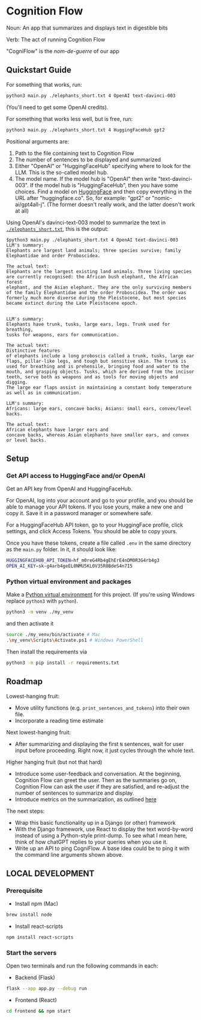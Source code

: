 # Cognition Flow
Noun: An app that summarizes and displays text in digestible bits

Verb: The act of running Cognition Flow

"CogniFlow" is the *nom-de-guerre* of our app

## Quickstart Guide
For something that works, run:
```bash
python3 main.py ./elephants_short.txt 4 OpenAI text-davinci-003
```
(You'll need to get some OpenAI credits).

For something that works less well, but is free, run:
```bash
python3 main.py ./elephants_short.txt 4 HuggingFaceHub gpt2
```

Positional arguments are:
1. Path to the file containing text to Cognition Flow
2. The number of sentences to be displayed and summarized
3. Either "OpenAI" or "HuggingFaceHub" specifying where to look for the LLM.
   This is the so-called model hub.
4. The model name. If the model hub is "OpenAI" then write "text-davinci-003".
   If the model hub is "HuggingFaceHub", then you have some choices.
   Find a model on [HuggingFace](https://huggingface.co/) and then copy
   everything in the URL after "huggingface.co". So, for example:
   "gpt2" or "nomic-ai/gpt4all-j". (The former doesn't really work,
   and the latter doesn't work at all)

Using OpenAI's davinci-text-003 model to summarize the text in
[`./elephants_short.txt`](https://github.com/pvasudev16/cognition_flow/blob/main/elephants_short.txt),
this is the output:
```
$python3 main.py ./elephants_short.txt 4 OpenAI text-davinci-003
LLM's summary:
Elephants are largest land animals; three species survive; family
Elephantidae and order Proboscidea.

The actual text:
Elephants are the largest existing land animals. Three living species 
are currently recognised: the African bush elephant, the African forest 
elephant, and the Asian elephant. They are the only surviving members 
of the family Elephantidae and the order Proboscidea. The order was 
formerly much more diverse during the Pleistocene, but most species 
became extinct during the Late Pleistocene epoch. 


LLM's summary:
Elephants have trunk, tusks, large ears, legs. Trunk used for breathing,
tusks for weapons, ears for communication.

The actual text:
Distinctive features 
of elephants include a long proboscis called a trunk, tusks, large ear 
flaps, pillar-like legs, and tough but sensitive skin. The trunk is 
used for breathing and is prehensile, bringing food and water to the 
mouth, and grasping objects. Tusks, which are derived from the incisor 
teeth, serve both as weapons and as tools for moving objects and digging.
The large ear flaps assist in maintaining a constant body temperature 
as well as in communication. 

LLM's summary:
Africans: large ears, concave backs; Asians: small ears, convex/level
backs.

The actual text:
African elephants have larger ears and 
concave backs, whereas Asian elephants have smaller ears, and convex 
or level backs. 
```

## Setup

### Get API access to HuggingFace and/or OpenAI
Get an API key from OpenAI and HuggingFaceHub.

For OpenAI, log into your account and go to your profile, and you should
be able to manage your API tokens. If you lose yours, make a new one
and copy it. Save it in a password manager or somewhere safe.

For a HuggingFaceHub API token, go to your HuggingFace profile, click
settings, and click Access Tokens. You should be able to copy yours.

Once you have these tokens, create a file called `.env` in the same
directory as the `main.py` folder. In it, it should look like:
```bash
HUGGINGFACEHUB_API_TOKEN=hf_m0reG4Rb4gEhErE4nDM0R3G4rb4g3
OPEN_AI_KEY=sk-g4arb4geEL0NMU5KL0V35R0BdeS4n7I5 
```

### Python virtual environment and packages
Make a [Python virtual environment](https://docs.python.org/3/library/venv.html)
for this project. (If you're using Windows
replace `python3` with `python`). 
```bash
python3 -m venv ./my_venv
```

and then activate it
```bash
source ./my_venv/bin/activate # Mac
.\my_venv\Scripts\Activate.ps1 # Windows PowerShell
```

Then install the requirements via
```bash
python3 -m pip install -r requirements.txt
```
## Roadmap
Lowest-hanging fruit:
- Move utility functions (e.g. `print_sentences_and_tokens`)
  into their own file. 
- Incorporate a reading time estimate

Next lowest-hanging fruit:
- After summarizing and displaying the first `N` sentences, wait for
  user input before proceeding. Right now, it just cycles through
  the whole text.

Higher hanging fruit (but not that hard)
- Introduce some user-feedback and conversation. At the beginning,
  Cognition Flow can greet the user. Then as the summaries go on,
  Cognition Flow can ask the user if they are satisfied, and re-adjust
  the number of sentences to summarize and display.
- Introduce metrics on the summarization, as outlined [here](https://python.langchain.com/en/latest/modules/chains/index_examples/summarize.html)

The next steps:
- Wrap this basic functionality up in a Django (or other) framework
- With the Django framework, use React to display the text word-by-word
  instead of using a Python-style print-dump. To see what I mean here,
  think of how chatGPT replies to your queries when you use it.
- Write up an API to ping CogniFlow. A base idea could be to ping it
  with the command line arguments shown above.


## LOCAL DEVELOPMENT
### Prerequisite
- Install npm (Mac)
```bash
brew install node 
```
- Install react-scripts
```bash
npm install react-scripts 
```

### Start the servers

Open two terminals and run the following commands in each:
- Backend (Flask)
```bash
flask --app app.py --debug run
```

- Frontend (React)
```bash
cd frontend && npm start
```
